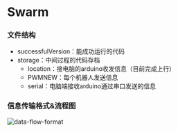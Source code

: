 # Swarm

### 文件结构
- successfulVersion：能成功运行的代码
- storage：中间过程的代码存档
   - location：接电脑的arduino收发信息（目前完成上行）
   - PWMNEW：每个机器人发送信息
   - serial：电脑端接收arduino通过串口发送的信息

### 信息传输格式&流程图
![data-flow-format](https://i.loli.net/2019/03/18/5c8f7020386ca.png)